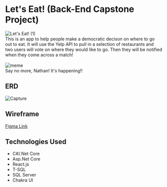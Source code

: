 # Let's Eat! (Back-End Capstone Project)
![Let's Eat! (1)](https://user-images.githubusercontent.com/66916708/121031097-af395700-c76f-11eb-986c-e37c3a3b6de0.gif)
<br>
This is an app to help people make a democratic decison on where to go out to eat. It will use the Yelp API to pull in a selection of restaurants and two users will vote on where they would like to go. Then they will be notified when they come across a match!
<br>
<br>
![meme](https://user-images.githubusercontent.com/66916708/120119218-219cac80-c15c-11eb-89e2-060393c8c89a.PNG)
<br>
Say no more, Nathan! It's happening!!

## ERD
![Capture](https://user-images.githubusercontent.com/66916708/120247951-e2915880-c23a-11eb-8d1a-e6b97012a805.PNG)

## Wireframe
[Figma Link](https://www.figma.com/file/8Y2m4wZ04D8z9p2339RMKL/Food-Matcher?node-id=0%3A1)

## Technologies Used
* C#/.Net Core
* Asp.Net Core
* React.js
* T-SQL
* SQL Server
* Chakra UI
